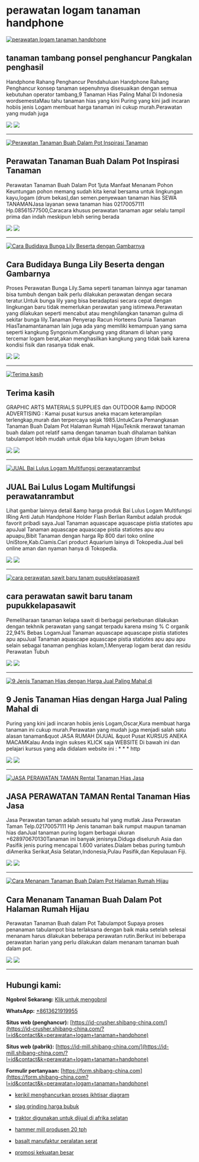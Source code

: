 # perawatan logam tanaman handphone

<a href="https://swt.shibang-china.com/?l=id&img&k=perawatan+logam+tanaman+handphone" target="_blank">![perawatan logam tanaman handphone](http://static.shibang-china.com/all-800x300/1294.jpg)</a>

## tanaman tambang ponsel penghancur Pangkalan penghasil
Handphone Rahang Penghancur Pendahuluan Handphone Rahang Penghancur konsep tanaman sepenuhnya disesuaikan dengan semua kebutuhan operator tambang,9 Tanaman Hias Paling Mahal Di Indonesia wordsemestaMau tahu tanaman hias yang kini Puring yang kini jadi incaran hobiis jenis Logam membuat harga tanaman ini cukup murah.Perawatan yang mudah juga


<a href="https://whatsapp.shibangsoft.com/WhatsApp.php" target="_blank" title="WhatsApp">![](http://static.shibang-china.com/icon/whatsapp.png)</a> <a href="https://swt.shibang-china.com/?l=id&icon&k=perawatan+logam+tanaman+handphone" target="_blank">![](http://static.shibang-china.com/icon/chat-id.png)</a>

---

<a href="https://swt.shibang-china.com/?l=id&img&k=perawatan+logam+tanaman+handphone" target="_blank">![Perawatan Tanaman Buah Dalam Pot Inspirasi Tanaman](http://static.shibang-china.com/all-800x300/590.jpg)</a>

## Perawatan Tanaman Buah Dalam Pot Inspirasi Tanaman
Perawatan Tanaman Buah Dalam Pot 1juta Manfaat Menanam Pohon Keuntungan pohon memang sudah kita kenal bersama untuk lingkungan kayu,logam (drum bekas),dan semen.penyewaan tanaman hias SEWA TANAMANJasa layanan sewa tanaman hias 02170057111 Hp.08561577500,Caracara khusus perawatan tanaman agar selalu tampil prima dan indah meskipun lebih sering berada


<a href="https://whatsapp.shibangsoft.com/WhatsApp.php" target="_blank" title="WhatsApp">![](http://static.shibang-china.com/icon/whatsapp.png)</a> <a href="https://swt.shibang-china.com/?l=id&icon&k=perawatan+logam+tanaman+handphone" target="_blank">![](http://static.shibang-china.com/icon/chat-id.png)</a>

---

<a href="https://swt.shibang-china.com/?l=id&img&k=perawatan+logam+tanaman+handphone" target="_blank">![Cara Budidaya Bunga Lily Beserta dengan Gambarnya](http://static.shibang-china.com/all-800x300/819.jpg)</a>

## Cara Budidaya Bunga Lily Beserta dengan Gambarnya
Proses Perawatan Bunga Lily.Sama seperti tanaman lainnya agar tanaman bisa tumbuh dengan baik perlu dilakukan perawatan dengan secara teratur.Untuk bunga lily yang bisa beradaptasi secara cepat dengan lingkungan baru tidak memerlukan perawatan yang istimewa.Perawatan yang dilakukan seperti mencabut atau menghilangkan tanaman gulma di sekitar bunga lily.Tanaman Penyerap Racun Horteens Dunia Tanaman HiasTanamantanaman lain juga ada yang memiliki kemampuan yang sama seperti kangkung Syngonium.Kangkung yang ditanam di lahan yang tercemar logam berat,akan menghasilkan kangkung yang tidak baik karena kondisi fisik dan rasanya tidak enak.


<a href="https://whatsapp.shibangsoft.com/WhatsApp.php" target="_blank" title="WhatsApp">![](http://static.shibang-china.com/icon/whatsapp.png)</a> <a href="https://swt.shibang-china.com/?l=id&icon&k=perawatan+logam+tanaman+handphone" target="_blank">![](http://static.shibang-china.com/icon/chat-id.png)</a>

---

<a href="https://swt.shibang-china.com/?l=id&img&k=perawatan+logam+tanaman+handphone" target="_blank">![Terima kasih](http://static.shibang-china.com/all-800x300/485.jpg)</a>

## Terima kasih
GRAPHIC ARTS MATERIALS SUPPLIES dan OUTDOOR &amp INDOOR ADVERTISING : Kamai pusat kursus aneka macam keterampilan terlengkap,murah dan terpercaya sejak 1985.UntukCara Pemangkasan Tanaman Buah Dalam Pot Halaman Rumah HijauTeknik merawat tanaman buah dalam pot relatif sama dengan tanaman buah dihalaman bahkan tabulampot lebih mudah untuk dijaa bila kayu,logam (drum bekas


<a href="https://whatsapp.shibangsoft.com/WhatsApp.php" target="_blank" title="WhatsApp">![](http://static.shibang-china.com/icon/whatsapp.png)</a> <a href="https://swt.shibang-china.com/?l=id&icon&k=perawatan+logam+tanaman+handphone" target="_blank">![](http://static.shibang-china.com/icon/chat-id.png)</a>

---

<a href="https://swt.shibang-china.com/?l=id&img&k=perawatan+logam+tanaman+handphone" target="_blank">![JUAL Bai Lulus Logam Multifungsi perawatanrambut](http://static.shibang-china.com/all-800x300/64.jpg)</a>

## JUAL Bai Lulus Logam Multifungsi perawatanrambut
Lihat gambar lainnya detail &amp harga produk Bai Lulus Logam Multifungsi IRing Anti Jatuh Handphone Holder Flash Berlian Rambut adalah produk favorit pribadi saya.Jual Tanaman aquascape aquascape pistia statiotes apu apuJual Tanaman aquascape aquascape pistia statiotes apu apu apuapu,Bibit Tanaman dengan harga Rp 800 dari toko online UniStore,Kab.Ciamis.Cari product Aquarium lainya di Tokopedia.Jual beli online aman dan nyaman hanya di Tokopedia.


<a href="https://whatsapp.shibangsoft.com/WhatsApp.php" target="_blank" title="WhatsApp">![](http://static.shibang-china.com/icon/whatsapp.png)</a> <a href="https://swt.shibang-china.com/?l=id&icon&k=perawatan+logam+tanaman+handphone" target="_blank">![](http://static.shibang-china.com/icon/chat-id.png)</a>

---

<a href="https://swt.shibang-china.com/?l=id&img&k=perawatan+logam+tanaman+handphone" target="_blank">![cara perawatan sawit baru tanam pupukkelapasawit](http://static.shibang-china.com/all-800x300/288.jpg)</a>

## cara perawatan sawit baru tanam pupukkelapasawit
Pemeliharaan tanaman kelapa sawit di berbagai perkebunan dilakukan dengan tekhnik perawatan yang sangat terpadu karena msing % C organik 22,94% Bebas LogamJual Tanaman aquascape aquascape pistia statiotes apu apuJual Tanaman aquascape aquascape pistia statiotes apu apu apu selain sebagai tanaman penghias kolam,1.Menyerap logam berat dan residu Perawatan Tubuh


<a href="https://whatsapp.shibangsoft.com/WhatsApp.php" target="_blank" title="WhatsApp">![](http://static.shibang-china.com/icon/whatsapp.png)</a> <a href="https://swt.shibang-china.com/?l=id&icon&k=perawatan+logam+tanaman+handphone" target="_blank">![](http://static.shibang-china.com/icon/chat-id.png)</a>

---

<a href="https://swt.shibang-china.com/?l=id&img&k=perawatan+logam+tanaman+handphone" target="_blank">![9 Jenis Tanaman Hias dengan Harga Jual Paling Mahal di](http://static.shibang-china.com/all-800x300/816.jpg)</a>

## 9 Jenis Tanaman Hias dengan Harga Jual Paling Mahal di
Puring yang kini jadi incaran hobiis jenis Logam,Oscar,Kura membuat harga tanaman ini cukup murah.Perawatan yang mudah juga menjadi salah satu alasan tanaman&quot JASA RUMAH DIJUAL &quot Pusat KURSUS ANEKA MACAMKalau Anda ingin sukses KLICK saja WEBSITE Di bawah ini dan pelajari kursus yang ada didalam website ini : * * * http


<a href="https://whatsapp.shibangsoft.com/WhatsApp.php" target="_blank" title="WhatsApp">![](http://static.shibang-china.com/icon/whatsapp.png)</a> <a href="https://swt.shibang-china.com/?l=id&icon&k=perawatan+logam+tanaman+handphone" target="_blank">![](http://static.shibang-china.com/icon/chat-id.png)</a>

---

<a href="https://swt.shibang-china.com/?l=id&img&k=perawatan+logam+tanaman+handphone" target="_blank">![JASA PERAWATAN TAMAN Rental Tanaman Hias Jasa](http://static.shibang-china.com/all-800x300/1121.jpg)</a>

## JASA PERAWATAN TAMAN Rental Tanaman Hias Jasa
Jasa Perawatan taman adalah sesuatu hal yang mutlak Jasa Perawatan Taman Telp.02170057111 Hp Jenis tanaman baik rumput maupun tanaman hias danJual tanaman puring logam berbagai ukuran +628970670130Tanaman ini banyak jenisnya.Diduga diseluruh Asia dan Pasifik jenis puring mencapai 1.600 variates.Dialam bebas puring tumbuh diAmerika Serikat,Asia Selatan,Indonesia,Pulau Pasifik,dan Kepulauan Fiji.


<a href="https://whatsapp.shibangsoft.com/WhatsApp.php" target="_blank" title="WhatsApp">![](http://static.shibang-china.com/icon/whatsapp.png)</a> <a href="https://swt.shibang-china.com/?l=id&icon&k=perawatan+logam+tanaman+handphone" target="_blank">![](http://static.shibang-china.com/icon/chat-id.png)</a>

---

<a href="https://swt.shibang-china.com/?l=id&img&k=perawatan+logam+tanaman+handphone" target="_blank">![Cara Menanam Tanaman Buah Dalam Pot Halaman Rumah Hijau](http://static.shibang-china.com/all-800x300/265.jpg)</a>

## Cara Menanam Tanaman Buah Dalam Pot Halaman Rumah Hijau
Perawatan Tanaman Buah dalam Pot Tabulampot Supaya proses penanaman tabulampot bisa terlaksana dengan baik maka setelah selesai menanam harus dilakukan beberapa perawatan rutin.Berikut ini beberapa perawatan harian yang perlu dilakukan dalam menanam tanaman buah dalam pot.

<a href="https://whatsapp.shibangsoft.com/WhatsApp.php" target="_blank" title="WhatsApp">![](http://static.shibang-china.com/icon/whatsapp.png)</a> <a href="https://swt.shibang-china.com/?l=id&icon&k=perawatan+logam+tanaman+handphone" target="_blank">![](http://static.shibang-china.com/icon/chat-id.png)</a>

---
## Hubungi kami:

**Ngobrol Sekarang:** [Klik untuk mengobrol](https://swt.shibang-china.com?l=id&contact&k=perawatan+logam+tanaman+handphone)

**WhatsApp:**  [+8613621919955](https://whatsapp.shibangsoft.com/WhatsApp.php)

**Situs web (penghancur):** [https://id-crusher.shibang-china.com/](https://id-crusher.shibang-china.com/?l=id&contact&k=perawatan+logam+tanaman+handphone)

**Situs web (pabrik):** [https://id-mill.shibang-china.com/](https://id-mill.shibang-china.com/?l=id&contact&k=perawatan+logam+tanaman+handphone)

**Formulir pertanyaan:** [https://form.shibang-china.com](https://form.shibang-china.com?l=id&contact&k=perawatan+logam+tanaman+handphone)

* [kerikil menghancurkan proses ikhtisar diagram](../34/kerikil%20menghancurkan%20proses%20ikhtisar%20diagram.md)

* [slag grinding harga bubuk](../33/slag%20grinding%20harga%20bubuk.md)

* [traktor digunakan untuk dijual di afrika selatan](../33/traktor%20digunakan%20untuk%20dijual%20di%20afrika%20selatan.md)

* [hammer mill produsen 20 tph](../31/hammer%20mill%20produsen%2020%20tph.md)

* [basalt manufaktur peralatan serat](../40/basalt%20manufaktur%20peralatan%20serat.md)

* [promosi kekuatan besar](../35/promosi%20kekuatan%20besar.md)